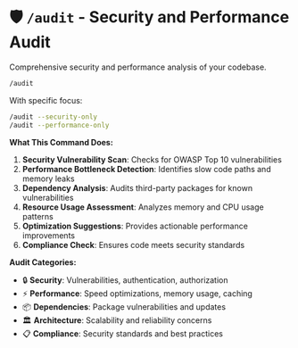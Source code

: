 # 🛡️ `/audit` - Security and Performance Audit

Comprehensive security and performance analysis of your codebase.

```bash
/audit
```

With specific focus:

```bash
/audit --security-only
/audit --performance-only
```

**What This Command Does:**

1. **Security Vulnerability Scan**: Checks for OWASP Top 10 vulnerabilities
2. **Performance Bottleneck Detection**: Identifies slow code paths and memory leaks
3. **Dependency Analysis**: Audits third-party packages for known vulnerabilities
4. **Resource Usage Assessment**: Analyzes memory and CPU usage patterns
5. **Optimization Suggestions**: Provides actionable performance improvements
6. **Compliance Check**: Ensures code meets security standards

**Audit Categories:**

- 🔒 **Security**: Vulnerabilities, authentication, authorization
- ⚡ **Performance**: Speed optimizations, memory usage, caching
- 📦 **Dependencies**: Package vulnerabilities and updates
- 🏛️ **Architecture**: Scalability and reliability concerns
- 📋 **Compliance**: Security standards and best practices
